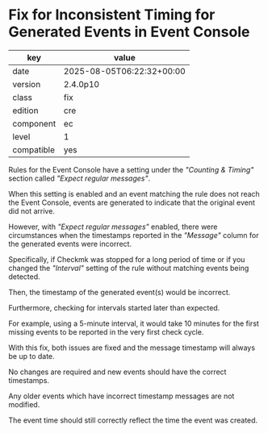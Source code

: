[//]: # (werk v2)
# Fix for Inconsistent Timing for Generated Events in Event Console

key        | value
---------- | ---
date       | 2025-08-05T06:22:32+00:00
version    | 2.4.0p10
class      | fix
edition    | cre
component  | ec
level      | 1
compatible | yes

Rules for the Event Console have a setting under the _"Counting & Timing"_ section called _"Expect regular messages"_.

When this setting is enabled and an event matching the rule does not reach the Event Console, events are generated to indicate that the original event did not arrive.

However, with _"Expect regular messages"_ enabled, there were circumstances when the timestamps reported in the _"Message"_ column for the generated events were incorrect.

Specifically, if Checkmk was stopped for a long period of time or if you changed the _"Interval"_ setting of the rule without matching events being detected.

Then, the timestamp of the generated event(s) would be incorrect. 

Furthermore, checking for intervals started later than expected. 

For example, using a 5-minute interval, it would take 10 minutes for the first missing events to be reported in the very first check cycle.

With this fix, both issues are fixed and the message timestamp will always be up to date.

No changes are required and new events should have the correct timestamps.

Any older events which have incorrect timestamp messages are not modified. 

The event time should still correctly reflect the time the event was created.

